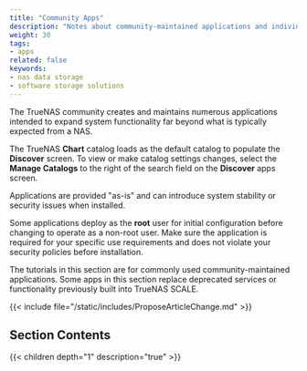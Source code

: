```yaml
---
title: "Community Apps"
description: "Notes about community-maintained applications and individual tutorials for those applications."
weight: 30
tags:
- apps
related: false
keywords:
- nas data storage
- software storage solutions
---
```




The TrueNAS community creates and maintains numerous applications intended to expand system functionality far beyond what is typically expected from a NAS.

The TrueNAS **Chart** catalog loads as the default catalog to populate the **Discover** screen.
To view or make catalog settings changes, select the **Manage Catalogs** to the right of the search field on the **Discover** apps screen.

Applications are provided "as-is" and can introduce system stability or security issues when installed.

Some applications deploy as the **root** user for initial configuration before changing to operate as a non-root user.
Make sure the application is required for your specific use requirements and does not violate your security policies before installation.

The tutorials in this section are for commonly used community-maintained applications.
Some apps in this section replace deprecated services or functionality previously built into TrueNAS SCALE.

{{< include file="/static/includes/ProposeArticleChange.md" >}}

<div class="noprint">

## Section Contents

{{< children depth="1" description="true" >}}

</div>
